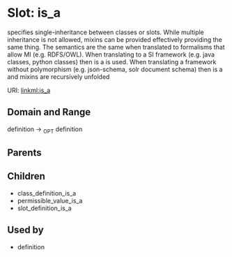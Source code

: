 
# Slot: is_a


specifies single-inheritance between classes or slots. While multiple inheritance is not allowed, mixins can be provided effectively providing the same thing. The semantics are the same when translated to formalisms that allow MI (e.g. RDFS/OWL). When translating to a SI framework (e.g. java classes, python classes) then is a is used. When translating a framework without polymorphism (e.g. json-schema, solr document schema) then is a and mixins are recursively unfolded

URI: [linkml:is_a](https://w3id.org/linkml/is_a)


## Domain and Range

definition ->  <sub>OPT</sub> definition

## Parents


## Children

 *  class_definition_is_a
 *  permissible_value_is_a
 *  slot_definition_is_a

## Used by

 * definition
